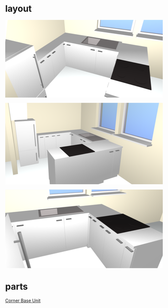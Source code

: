 # layout

![](./base-3d-1.png)

![](./base-3d-2.png)

![](./base-3d-3.png)

# parts

[Corner Base Unit](https://www.wickes.co.uk/Wickes-Madison-Grey-Gloss-Handleless-Corner-Base-Unit---925mm/p/122994)
